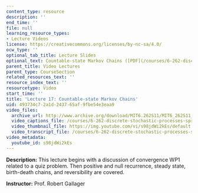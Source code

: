 ```yaml
---
content_type: resource
description: ''
end_time: ''
file: null
learning_resource_types:
- Lecture Videos
license: https://creativecommons.org/licenses/by-nc-sa/4.0/
ocw_type: ''
optional_tab_title: Lecture Slides
optional_text: Countable-state Markov Chains ([PDF](/courses/6-262-discrete-stochastic-processes-spring-2011/resources/mit6_262s11_lec17))
parent_title: Video Lectures
parent_type: CourseSection
related_resources_text: ''
resource_index_text: ''
resourcetype: Video
start_time: ''
title: 'Lecture 17: Countable-state Markov Chains'
uid: 493734c7-2a1d-2437-65af-9fbe54e3eaa9
video_files:
  archive_url: http://www.archive.org/download/MIT6.262S11/MIT6_262S11_lec17_300k.mp4
  video_captions_file: /courses/6-262-discrete-stochastic-processes-spring-2011/8c73c53445215e9b87ea9243895c1f81_s98jdWi2kEs.vtt
  video_thumbnail_file: https://img.youtube.com/vi/s98jdWi2kEs/default.jpg
  video_transcript_file: /courses/6-262-discrete-stochastic-processes-spring-2011/db43826ca25597b5cbbc78230cec4e63_s98jdWi2kEs.pdf
video_metadata:
  youtube_id: s98jdWi2kEs
---
```


**Description:** This lecture begins with a discussion of convergence WP1 related to a quiz problem. Then positive and null recurrence, steady state, birth-death chains, and reversibility are covered.

**Instructor:** Prof. Robert Gallager

